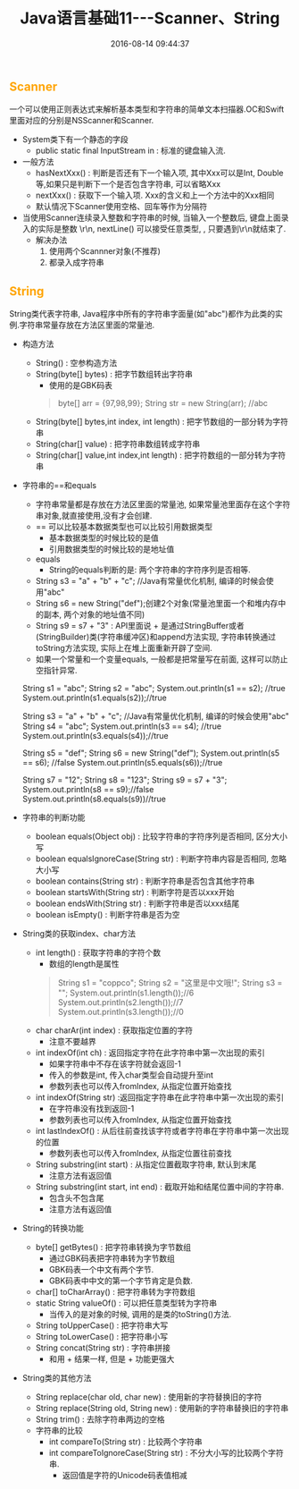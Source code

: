 ﻿---
layout: post
title: Java语言基础11---Scanner、String
comments: true
date: 2016-08-14 09:44:37
tags:
	- Java
---


## <font color=orange>Scanner</font>
一个可以使用正则表达式来解析基本类型和字符串的简单文本扫描器.OC和Swift里面对应的分别是NSScanner和Scanner.

<!--more-->

* System类下有一个静态的字段
	* public static final InputStream in : 标准的键盘输入流.
* 一般方法
	* hasNextXxx() : 判断是否还有下一个输入项, 其中Xxx可以是Int, Double等,如果只是判断下一个是否包含字符串, 可以省略Xxx
	* nextXxx() : 获取下一个输入项. Xxx的含义和上一个方法中的Xxx相同
	* 默认情况下Scanner使用空格、回车等作为分隔符
* 当使用Scanner连续录入整数和字符串的时候, 当输入一个整数后, 键盘上面录入的实际是整数 \r\n, nextLine() 可以接受任意类型, , 只要遇到\r\n就结束了.
	* 解决办法
		1. 使用两个Scannner对象(不推荐)
		2. 都录入成字符串


## <font color=orange>String</font>
String类代表字符串, Java程序中所有的字符串字面量(如"abc")都作为此类的实例.字符串常量存放在方法区里面的常量池.

* 构造方法
	* String() : 空参构造方法
	* String(byte[] bytes) : 把字节数组转出字符串
		* 使用的是GBK码表
		>	byte[] arr = {97,98,99};
String str = new String(arr); //abc
	* String(byte[] bytes,int index, int length) : 把字节数组的一部分转为字符串
	* String(char[] value) : 把字符串数组转成字符串
	* String(char[] value,int index,int length) : 把字符数组的一部分转为字符串
* 字符串的==和equals
	* 字符串常量都是存放在方法区里面的常量池, 如果常量池里面存在这个字符串对象,就直接使用,没有才会创建.
	* == 可以比较基本数据类型也可以比较引用数据类型
		* 基本数据类型的时候比较的是值
		* 引用数据类型的时候比较的是地址值
	* equals
		* String的equals判断的是: 两个字符串的字符序列是否相等.
	* String s3 = "a" + "b" + "c"; //Java有常量优化机制, 编译的时候会使用"abc"
	* String s6 = new String("def");创建2个对象(常量池里面一个和堆内存中的副本, 两个对象的地址值不同)
	* String s9 = s7 + "3" : API里面说 + 是通过StringBuffer或者(StringBuilder)类(字符串缓冲区)和append方法实现, 字符串转换通过toString方法实现, 实际上在堆上面重新开辟了空间.
	* 如果一个常量和一个变量equals, 一般都是把常量写在前面, 这样可以防止空指针异常.


	String s1 = "abc";
	String s2 = "abc";
	System.out.println(s1 == s2);  //true
	System.out.println(s1.equals(s2));//true
		
	String s3 = "a" + "b" + "c"; //Java有常量优化机制, 编译的时候会使用"abc"
	String s4 = "abc";
	System.out.println(s3 == s4); //true
	System.out.println(s3.equals(s4));//true
		
	String s5 = "def";
	String s6 = new String("def");
	System.out.println(s5 == s6); //false
	System.out.println(s5.equals(s6));//true

	String s7 = "12";
	String s8 = "123";
	String s9 = s7 + "3";
	System.out.println(s8 == s9);//false
	System.out.println(s8.equals(s9))//true

* 字符串的判断功能
	* boolean equals(Object obj) : 比较字符串的字符序列是否相同, 区分大小写
	* boolean equalsIgnoreCase(String str) : 判断字符串内容是否相同, 忽略大小写
	* boolean contains(String str) : 判断字符串是否包含其他字符串
	* boolean startsWith(String str) : 判断字符是否以xxx开始
	* boolean endsWith(String str) : 判断字符串是否以xxx结尾
	* boolean isEmpty() : 判断字符串是否为空

* String类的获取index、char方法
	* int length() : 获取字符串的字符个数
		* 数组的length是属性
		>	String s1 = "coppco";
		String s2 = "这里是中文哦!";
		String s3 = "";
		System.out.println(s1.length());//6
		System.out.println(s2.length());//7
		System.out.println(s3.length());//0
	* char charAr(int index) : 获取指定位置的字符
		* 注意不要越界
	* int indexOf(int ch) : 返回指定字符在此字符串中第一次出现的索引
		* 如果字符串中不存在该字符就会返回-1
		* 传入的参数是int, 传入char类型会自动提升至int
		* 参数列表也可以传入fromIndex, 从指定位置开始查找
	* int indexOf(String str) :返回指定字符串在此字符串中第一次出现的索引
		* 在字符串没有找到返回-1
		* 参数列表也可以传入fromIndex, 从指定位置开始查找
	* int lastIndexOf() : 从后往前查找该字符或者字符串在字符串中第一次出现的位置
		* 参数列表也可以传入fromIndex, 从指定位置往前查找
	* String substring(int start) : 从指定位置截取字符串, 默认到末尾
		* 注意方法有返回值
	* String substring(int start, int end) : 截取开始和结尾位置中间的字符串.
		* 包含头不包含尾
		* 注意方法有返回值
* String的转换功能
	* byte[] getBytes() : 把字符串转换为字节数组
		* 通过GBK码表把字符串转为字节数组
		* GBK码表一个中文有两个字节.
		* GBK码表中中文的第一个字节肯定是负数.
	* char[] toCharArray() : 把字符串转为字符数组
	* static String valueOf() : 可以把任意类型转为字符串
		* 当传入的是对象的时候, 调用的是类的toString()方法.
	* String toUpperCase() : 把字符串大写
	* String toLowerCase() : 把字符串小写
	* String concat(String str) : 字符串拼接
		* 和用 + 结果一样, 但是 + 功能更强大
* String类的其他方法
	* String replace(char old, char new) : 使用新的字符替换旧的字符
	* String replace(String old, String new) : 使用新的字符串替换旧的字符串
	* String trim() : 去除字符串两边的空格
	* 字符串的比较
		* int compareTo(String str) : 比较两个字符串
		* int compareToIgnoreCase(String str) : 不分大小写的比较两个字符串.
			* 返回值是字符的Unicode码表值相减
